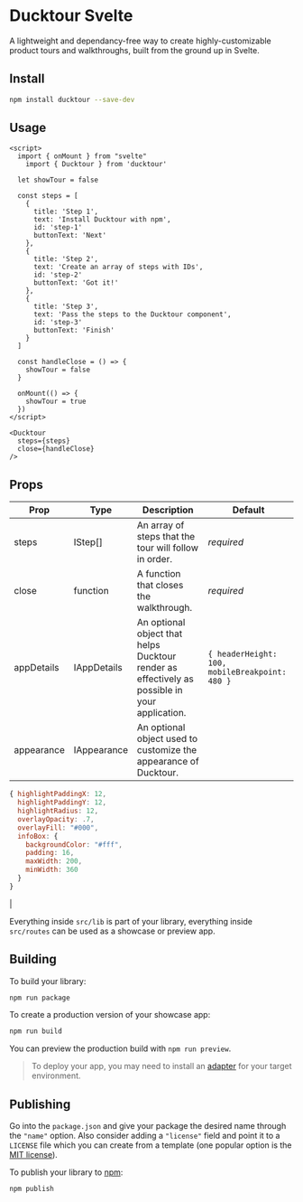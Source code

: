# Ducktour Svelte

A lightweight and dependancy-free way to create highly-customizable product tours and walkthroughs, built from the ground up in Svelte.

## Install

```bash
npm install ducktour --save-dev
```

## Usage

```svelte
<script>
  import { onMount } from "svelte"
	import { Ducktour } from 'ducktour'

  let showTour = false
	
  const steps = [
    {
      title: 'Step 1',
      text: 'Install Ducktour with npm',
      id: 'step-1'
      buttonText: 'Next'
    },
    {
      title: 'Step 2',
      text: 'Create an array of steps with IDs',
      id: 'step-2'
      buttonText: 'Got it!'
    },
    {
      title: 'Step 3',
      text: 'Pass the steps to the Ducktour component',
      id: 'step-3'
      buttonText: 'Finish'
    }
  ]

  const handleClose = () => {
    showTour = false
  }

  onMount(() => {
    showTour = true
  })
</script>

<Ducktour
  steps={steps}
  close={handleClose}
/>
```

## Props

| Prop | Type | Description | Default |
| ---- | ---- | ----------- | ------- |
| steps | IStep[] | An array of steps that the tour will follow in order. | *required* |
| close | function | A function that closes the walkthrough. | *required* |
| appDetails | IAppDetails | An optional object that helps Ducktour render as effectively as possible in your application. | ```{ headerHeight: 100, mobileBreakpoint: 480 }``` |
| appearance | IAppearance | An optional object used to customize the appearance of Ducktour. |
```js
{ highlightPaddingX: 12,
  highlightPaddingY: 12,
  highlightRadius: 12,
  overlayOpacity: .7,
  overlayFill: "#000",
  infoBox: {
    backgroundColor: "#fff",
    padding: 16,
    maxWidth: 200,
    minWidth: 360
  }
}
```
|

Everything inside `src/lib` is part of your library, everything inside `src/routes` can be used as a showcase or preview app.

## Building

To build your library:

```bash
npm run package
```

To create a production version of your showcase app:

```bash
npm run build
```

You can preview the production build with `npm run preview`.

> To deploy your app, you may need to install an [adapter](https://kit.svelte.dev/docs/adapters) for your target environment.

## Publishing

Go into the `package.json` and give your package the desired name through the `"name"` option. Also consider adding a `"license"` field and point it to a `LICENSE` file which you can create from a template (one popular option is the [MIT license](https://opensource.org/license/mit/)).

To publish your library to [npm](https://www.npmjs.com):

```bash
npm publish
```
